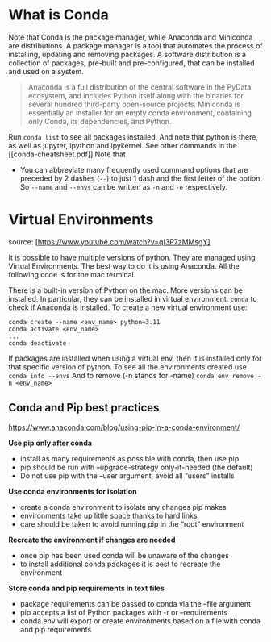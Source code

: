 # What is Conda
Note that Conda is the package manager, while Anaconda and Miniconda are distributions. A package manager is a tool that automates the process of installing, updating and removing packages. A software distribution is a collection of packages, pre-built and pre-configured, that can be installed and used on a system.

> Anaconda is a full distribution of the central software in the PyData ecosystem, and includes Python itself along with the binaries for several hundred third-party open-source projects. Miniconda is essentially an installer for an empty conda environment, containing only Conda, its dependencies, and Python.

Run `conda list` to see all packages installed. And note that python is there, as well as jupyter, ipython and ipykernel.
See other commands in the [[conda-cheatsheet.pdf]]
Note that
- You can abbreviate many frequently used command options that are preceded by 2 dashes (`--`) to just 1 dash and the first letter of the option. So `--name` and `--envs` can be written as `-n` and `-e` respectively.

# Virtual Environments

source: [https://www.youtube.com/watch?v=qI3P7zMMsgY]

It is possible to have multiple versions of python.
They are managed using Virtual Environments.
The best way to do it is using Anaconda.
All the following code is for the mac terminal.

There is a built-in version of Python on the mac.
More versions can be installed.
In particular, they can be installed in virtual environment.
`conda` to check if Anaconda is installed.
To create a new virtual environment use:
```terminal
conda create --name <env_name> python=3.11
conda activate <env_name>
...
conda deactivate
```
If packages are installed when using a virtual env, then it is installed only for that specific version of python.
To see all the environments created use
`conda info --envs`
And to remove (-n stands for -name)
`conda env remove -n <env_name>`


## Conda and Pip best practices
https://www.anaconda.com/blog/using-pip-in-a-conda-environment/

**Use pip only after conda**

- install as many requirements as possible with conda, then use pip
- pip should be run with –upgrade-strategy only-if-needed (the default)
- Do not use pip with the –user argument, avoid all “users” installs

**Use conda environments for isolation**

- create a conda environment to isolate any changes pip makes
- environments take up little space thanks to hard links
- care should be taken to avoid running pip in the “root” environment

**Recreate the environment if changes are needed**

- once pip has been used conda will be unaware of the changes
- to install additional conda packages it is best to recreate the environment

**Store conda and pip requirements in text files**

- package requirements can be passed to conda via the –file argument
- pip accepts a list of Python packages with -r or –requirements
- conda env will export or create environments based on a file with conda and pip requirements







